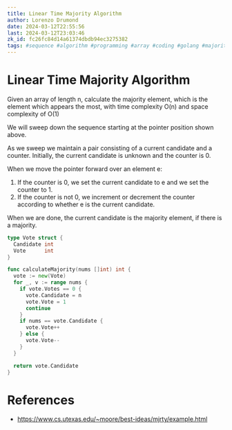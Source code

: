 ```yaml
---
title: Linear Time Majority Algorithm
author: Lorenzo Drumond
date: 2024-03-12T22:55:56
last: 2024-03-12T23:03:46
zk_id: fc26fc84d14a61374dbdb94ec3275382
tags: #sequence #algorithm #programming #array #coding #golang #majority #linear #computer_science
---
```



# Linear Time Majority Algorithm
Given an array of length n, calculate the majority element, which is the element which appears the most, with time complexity O(n) and space complexity of O(1)

We will sweep down the sequence starting at the pointer position shown above.

As we sweep we maintain a pair consisting of a current candidate and a counter. Initially, the current candidate is unknown and the counter is 0.

When we move the pointer forward over an element e:

1. If the counter is 0, we set the current candidate to e and we set the counter to 1.
2. If the counter is not 0, we increment or decrement the counter according to whether e is the current candidate.

When we are done, the current candidate is the majority element, if there is a majority.

```go
type Vote struct {
  Candidate int
  Vote      int
}

func calculateMajority(nums []int) int {
  vote := new(Vote)
  for _, v := range nums {
    if vote.Votes == 0 {
      vote.Candidate = n
      vote.Vote = 1
      continue
    }
    if nums == vote.Candidate {
      vote.Vote++
    } else {
      vote.Vote--
    }
  }

  return vote.Candidate
}
```

# References
- https://www.cs.utexas.edu/~moore/best-ideas/mjrty/example.html
